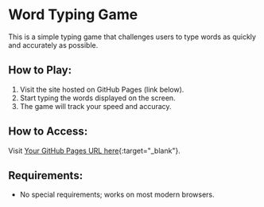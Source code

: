 # Word Typing Game

This is a simple typing game that challenges users to type words as quickly and accurately as possible.

## How to Play:
1. Visit the site hosted on GitHub Pages (link below).
2. Start typing the words displayed on the screen.
3. The game will track your speed and accuracy.

## How to Access:
Visit [Your GitHub Pages URL here](https://moadvi.github.io/WordTyping/){:target="_blank"}.

## Requirements:
- No special requirements; works on most modern browsers.

